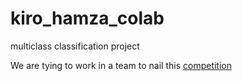 # kiro_hamza_colab
multiclass classification project 


We are tying to work in a team to nail this [competition](https://www.kaggle.com/competitions/tabular-playground-series-mar-2022/overview/description) 
